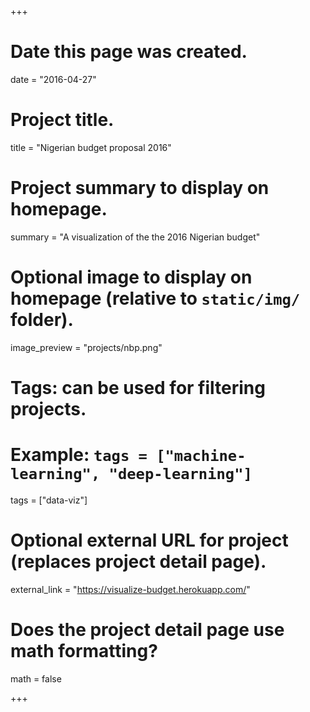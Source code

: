 +++
# Date this page was created.
date = "2016-04-27"

# Project title.
title = "Nigerian budget proposal 2016"

# Project summary to display on homepage.
summary = "A visualization of the the 2016 Nigerian budget"

# Optional image to display on homepage (relative to `static/img/` folder).
image_preview = "projects/nbp.png"

# Tags: can be used for filtering projects.
# Example: `tags = ["machine-learning", "deep-learning"]`
tags = ["data-viz"]

# Optional external URL for project (replaces project detail page).
external_link = "https://visualize-budget.herokuapp.com/"

# Does the project detail page use math formatting?
math = false

+++
